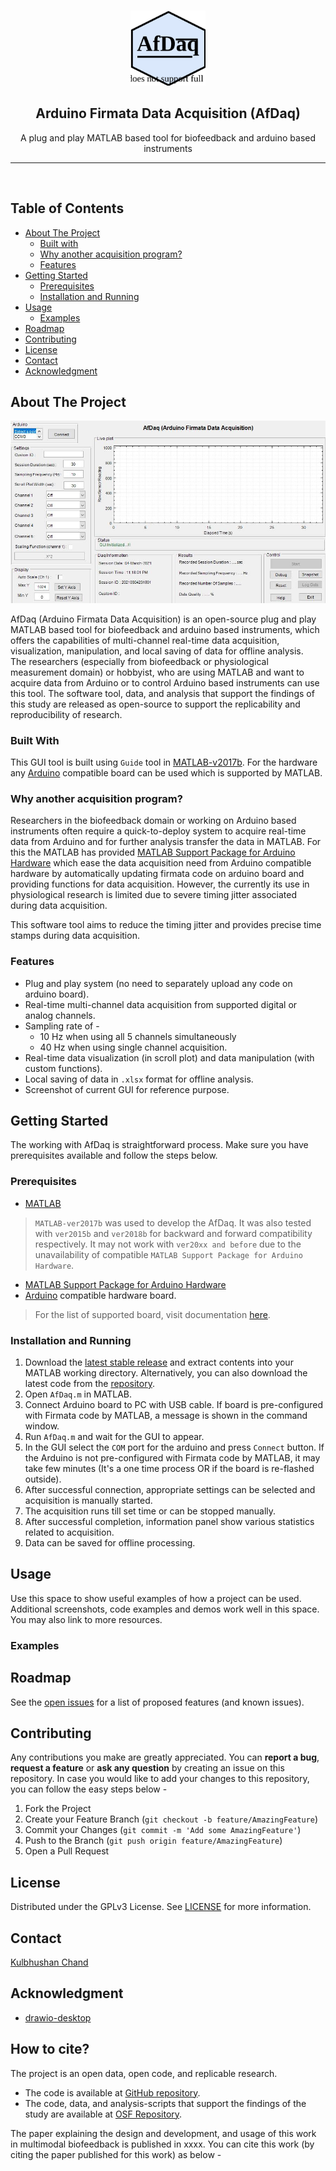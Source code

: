 <!-- PROJECT LOGO -->
<br />
<p align="center">
  <a href="https://github.com/kulbhushanchand/AfDaq">
    <img src="docs/assets/images/logo.svg" alt="Logo" width="120" height="120">
  </a>
  <h2 align="center">Arduino Firmata Data Acquisition (AfDaq)</h2>
  <p align="center">
    A plug and play MATLAB based tool for biofeedback and arduino based instruments    
  </p>
</p>

---
<br />

## Table of Contents

- [About The Project](#about-the-project)
  - [Built with](#built-with)
  - [Why another acquisition program?](#why-another-acquisition-program)
  - [Features](#features)
- [Getting Started](#getting-started)
  - [Prerequisites](#prerequisites)
  - [Installation and Running](#installation-and-running)
- [Usage](#usage)
  - [Examples](#examples)
- [Roadmap](#roadmap)
- [Contributing](#contributing)
- [License](#license)
- [Contact](#contact)
- [Acknowledgment](#acknowledgment)

## About The Project

![screenshot](docs/assets/images/screenshot1.jpg)

AfDaq (Arduino Firmata Data Acquisition) is an open-source plug and play MATLAB based tool for biofeedback and arduino based instruments, which offers the capabilities of multi-channel real-time data acquisition, visualization, manipulation, and local saving of data for offline analysis.  
The researchers (especially from biofeedback or physiological measurement domain) or hobbyist, who are using MATLAB and want to acquire data from Arduino or to control Arduino based instruments can use this tool. The software tool, data, and analysis that support the findings of this study are released as open-source to support the replicability and reproducibility of research.

### Built With

This GUI tool is built using `Guide` tool in [MATLAB-v2017b](https://in.mathworks.com/products/matlab.html). For the hardware any [Arduino](https://www.arduino.cc/) compatible board can be used which is supported by MATLAB.

### Why another acquisition program?

Researchers in the biofeedback domain or working on Arduino based instruments often require a quick-to-deploy system to acquire real-time data from Arduino and for further analysis transfer the data in MATLAB. For this the MATLAB has provided [MATLAB Support Package for Arduino Hardware](https://in.mathworks.com/help/supportpkg/arduinoio/) which ease the data acquisition need from Arduino compatible hardware by automatically updating firmata code on arduino board and providing functions for data acquisition. However, the currently its use in physiological research is limited due to severe timing jitter associated during data acquisition. 

This software tool aims to reduce the timing jitter and provides precise time stamps during data acquisition.

### Features

- Plug and play system (no need to separately upload any code on arduino board).
- Real-time multi-channel data acquisition from supported digital or analog channels.
- Sampling rate of - 
  - 10 Hz when using all 5 channels simultaneously
  - 40 Hz when using single channel acquisition.
- Real-time data visualization (in scroll plot) and data manipulation (with custom functions).
- Local saving of data in `.xlsx` format for offline analysis.
- Screenshot of current GUI for reference purpose.


<!-- GETTING STARTED -->
## Getting Started

The working with AfDaq is straightforward process. Make sure you have prerequisites available and follow the steps below.

### Prerequisites

- [MATLAB]() 
>`MATLAB-ver2017b` was used to develop the AfDaq. It was also tested with `ver2015b` and `ver2018b` for backward and forward compatibility respectively. It may not work with `ver20xx and before` due to the unavailability of compatible `MATLAB Support Package for Arduino Hardware`. 
- [MATLAB Support Package for Arduino Hardware]()
- [Arduino](https://www.arduino.cc/) compatible hardware board. 
>For the list of supported board, visit documentation [here]().

### Installation and Running

1. Download the [latest stable release]() and extract contents into your MATLAB working directory. Alternatively, you can also download the latest code from the [repository]().
2. Open `AfDaq.m` in MATLAB.
3. Connect Arduino board to PC with USB cable. If board is pre-configured with Firmata code by MATLAB, a message is shown in the command window.
4. Run `AfDaq.m` and wait for the GUI to appear.
5. In the GUI select the `COM` port for the arduino and press `Connect` button. If the Arduino is not pre-configured with Firmata code by MATLAB, it may take few minutes (It's a one time process OR if the board is re-flashed outside).
6. After successful connection, appropriate settings can be selected and acquisition is manually started.
7. The acquisition runs till set time or can be stopped manually.
8. After successful completion, information panel show various statistics related to acquisition.
9. Data can be saved for offline processing.


<!-- USAGE EXAMPLES -->
## Usage

Use this space to show useful examples of how a project can be used. Additional screenshots, code examples and demos work well in this space. You may also link to more resources.

### Examples





<!-- ROADMAP -->
## Roadmap

See the [open issues](https://github.com/kulbhushanchand/AfDaq/issues) for a list of proposed features (and known issues).


<!-- CONTRIBUTING -->
## Contributing

Any contributions you make are greatly appreciated. You can **report a bug**, **request a feature** or **ask any question** by creating an issue on this repository. In case you would like to add your changes to this repository, you can follow the easy steps below -

1. Fork the Project
2. Create your Feature Branch (`git checkout -b feature/AmazingFeature`)
3. Commit your Changes (`git commit -m 'Add some AmazingFeature'`)
4. Push to the Branch (`git push origin feature/AmazingFeature`)
5. Open a Pull Request


<!-- LICENSE -->
## License

Distributed under the GPLv3 License. See [LICENSE](https://github.com/kulbhushanchand/AfDaq/blob/master/LICENSE) for more information.


<!-- CONTACT -->
## Contact

[Kulbhushan Chand](https://kulbhushanchand.github.io/about/)


<!-- ACKNOWLEDGMENTS -->
## Acknowledgment

- [drawio-desktop](https://github.com/jgraph/drawio-desktop)


## How to cite?

The project is an open data, open code, and replicable research.  
- The code is available at [GitHub repository](https://github.com/kulbhushanchand/AfDaq).  
- The code, data, and analysis-scripts that support the findings of the study are available at [OSF Repository](https://doi.org/10.17605/OSF.IO/VCTJM).

The paper explaining the design and development, and usage of this work in multimodal biofeedback is published in xxxx. You can cite this work (by citing the paper published for this work) as below -

